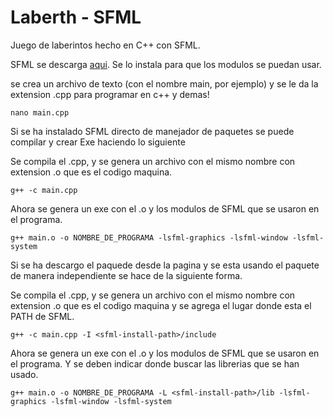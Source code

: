 # Laberth - SFML

Juego de laberintos hecho en C++ con SFML.

 SFML se descarga [aqui](https://www.sfml-dev.org/download/sfml/2.5.1). Se lo instala para que los modulos se puedan usar.

se crea un archivo de texto (con el nombre main, por ejemplo) y se le da la extension .cpp para programar en c++ y demas!

```
nano main.cpp
```

Si se ha instalado SFML directo de manejador de paquetes se puede compilar y crear Exe haciendo lo siguiente

Se compila el .cpp, y se genera un archivo con el mismo nombre con extension .o que es el codigo maquina.

```
g++ -c main.cpp
```

Ahora se genera un exe con el .o y los modulos de SFML que se usaron en el programa.
```
g++ main.o -o NOMBRE_DE_PROGRAMA -lsfml-graphics -lsfml-window -lsfml-system
```
Si se ha descargo el paquede desde la pagina y se esta usando el paquete de manera independiente se hace de la siguiente forma.

Se compila el .cpp, y se genera un archivo con el mismo nombre con extension .o que es el codigo maquina y se agrega el lugar donde esta el PATH de SFML.

```
g++ -c main.cpp -I <sfml-install-path>/include
```

Ahora se genera un exe con el .o y los modulos de SFML que se usaron en el programa. Y se deben indicar donde buscar las librerias que se han usado.

```
g++ main.o -o NOMBRE_DE_PROGRAMA -L <sfml-install-path>/lib -lsfml-graphics -lsfml-window -lsfml-system
```
